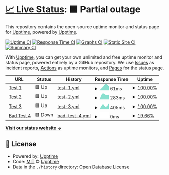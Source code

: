 # [📈 Live Status](https://demo.upptime.js.org): <!--live status--> **🟧 Partial outage**

This repository contains the open-source uptime monitor and status page for [Upptime](https://upptime.js.org), powered by [Upptime](https://github.com/upptime/upptime).

[![Uptime CI](https://github.com/upptime/upptime/workflows/Uptime%20CI/badge.svg)](https://github.com/upptime/upptime/actions?query=workflow%3A%22Uptime+CI%22)
[![Response Time CI](https://github.com/upptime/upptime/workflows/Response%20Time%20CI/badge.svg)](https://github.com/upptime/upptime/actions?query=workflow%3A%22Response+Time+CI%22)
[![Graphs CI](https://github.com/upptime/upptime/workflows/Graphs%20CI/badge.svg)](https://github.com/upptime/upptime/actions?query=workflow%3A%22Graphs+CI%22)
[![Static Site CI](https://github.com/upptime/upptime/workflows/Static%20Site%20CI/badge.svg)](https://github.com/upptime/upptime/actions?query=workflow%3A%22Static+Site+CI%22)
[![Summary CI](https://github.com/upptime/upptime/workflows/Summary%20CI/badge.svg)](https://github.com/upptime/upptime/actions?query=workflow%3A%22Summary+CI%22)

With [Upptime](https://upptime.js.org), you can get your own unlimited and free uptime monitor and status page, powered entirely by a GitHub repository. We use [Issues](https://github.com/upptime/upptime/issues) as incident reports, [Actions](https://github.com/upptime/upptime/actions) as uptime monitors, and [Pages](https://demo.upptime.js.org) for the status page.

<!--start: status pages-->
<!-- This summary is generated by Upptime (https://github.com/upptime/upptime) -->
<!-- Do not edit this manually, your changes will be overwritten -->
<!-- prettier-ignore -->
| URL | Status | History | Response Time | Uptime |
| --- | ------ | ------- | ------------- | ------ |
| <img alt="" src="https://icons.duckduckgo.com/ip3/www.google.com.ico" height="13"> [Test 1](https://www.google.com) | 🟩 Up | [test-1.yml](https://github.com/ChristmanGit/test-up/commits/HEAD/history/test-1.yml) | <details><summary><img alt="Response time graph" src="./graphs/test-1/response-time-week.png" height="20"> 61ms</summary><br><a href="https://demo.upptime.js.org/history/test-1"><img alt="Response time 61" src="https://img.shields.io/endpoint?url=https%3A%2F%2Fraw.githubusercontent.com%2FChristmanGit%2Ftest-up%2FHEAD%2Fapi%2Ftest-1%2Fresponse-time.json"></a><br><a href="https://demo.upptime.js.org/history/test-1"><img alt="24-hour response time 61" src="https://img.shields.io/endpoint?url=https%3A%2F%2Fraw.githubusercontent.com%2FChristmanGit%2Ftest-up%2FHEAD%2Fapi%2Ftest-1%2Fresponse-time-day.json"></a><br><a href="https://demo.upptime.js.org/history/test-1"><img alt="7-day response time 61" src="https://img.shields.io/endpoint?url=https%3A%2F%2Fraw.githubusercontent.com%2FChristmanGit%2Ftest-up%2FHEAD%2Fapi%2Ftest-1%2Fresponse-time-week.json"></a><br><a href="https://demo.upptime.js.org/history/test-1"><img alt="30-day response time 61" src="https://img.shields.io/endpoint?url=https%3A%2F%2Fraw.githubusercontent.com%2FChristmanGit%2Ftest-up%2FHEAD%2Fapi%2Ftest-1%2Fresponse-time-month.json"></a><br><a href="https://demo.upptime.js.org/history/test-1"><img alt="1-year response time 61" src="https://img.shields.io/endpoint?url=https%3A%2F%2Fraw.githubusercontent.com%2FChristmanGit%2Ftest-up%2FHEAD%2Fapi%2Ftest-1%2Fresponse-time-year.json"></a></details> | <details><summary><a href="https://demo.upptime.js.org/history/test-1">100.00%</a></summary><a href="https://demo.upptime.js.org/history/test-1"><img alt="All-time uptime 100.00%" src="https://img.shields.io/endpoint?url=https%3A%2F%2Fraw.githubusercontent.com%2FChristmanGit%2Ftest-up%2FHEAD%2Fapi%2Ftest-1%2Fuptime.json"></a><br><a href="https://demo.upptime.js.org/history/test-1"><img alt="24-hour uptime 100.00%" src="https://img.shields.io/endpoint?url=https%3A%2F%2Fraw.githubusercontent.com%2FChristmanGit%2Ftest-up%2FHEAD%2Fapi%2Ftest-1%2Fuptime-day.json"></a><br><a href="https://demo.upptime.js.org/history/test-1"><img alt="7-day uptime 100.00%" src="https://img.shields.io/endpoint?url=https%3A%2F%2Fraw.githubusercontent.com%2FChristmanGit%2Ftest-up%2FHEAD%2Fapi%2Ftest-1%2Fuptime-week.json"></a><br><a href="https://demo.upptime.js.org/history/test-1"><img alt="30-day uptime 100.00%" src="https://img.shields.io/endpoint?url=https%3A%2F%2Fraw.githubusercontent.com%2FChristmanGit%2Ftest-up%2FHEAD%2Fapi%2Ftest-1%2Fuptime-month.json"></a><br><a href="https://demo.upptime.js.org/history/test-1"><img alt="1-year uptime 100.00%" src="https://img.shields.io/endpoint?url=https%3A%2F%2Fraw.githubusercontent.com%2FChristmanGit%2Ftest-up%2FHEAD%2Fapi%2Ftest-1%2Fuptime-year.json"></a></details>
| <img alt="" src="https://icons.duckduckgo.com/ip3/en.wikipedia.org.ico" height="13"> [Test 2](https://en.wikipedia.org) | 🟩 Up | [test-2.yml](https://github.com/ChristmanGit/test-up/commits/HEAD/history/test-2.yml) | <details><summary><img alt="Response time graph" src="./graphs/test-2/response-time-week.png" height="20"> 283ms</summary><br><a href="https://demo.upptime.js.org/history/test-2"><img alt="Response time 283" src="https://img.shields.io/endpoint?url=https%3A%2F%2Fraw.githubusercontent.com%2FChristmanGit%2Ftest-up%2FHEAD%2Fapi%2Ftest-2%2Fresponse-time.json"></a><br><a href="https://demo.upptime.js.org/history/test-2"><img alt="24-hour response time 283" src="https://img.shields.io/endpoint?url=https%3A%2F%2Fraw.githubusercontent.com%2FChristmanGit%2Ftest-up%2FHEAD%2Fapi%2Ftest-2%2Fresponse-time-day.json"></a><br><a href="https://demo.upptime.js.org/history/test-2"><img alt="7-day response time 283" src="https://img.shields.io/endpoint?url=https%3A%2F%2Fraw.githubusercontent.com%2FChristmanGit%2Ftest-up%2FHEAD%2Fapi%2Ftest-2%2Fresponse-time-week.json"></a><br><a href="https://demo.upptime.js.org/history/test-2"><img alt="30-day response time 283" src="https://img.shields.io/endpoint?url=https%3A%2F%2Fraw.githubusercontent.com%2FChristmanGit%2Ftest-up%2FHEAD%2Fapi%2Ftest-2%2Fresponse-time-month.json"></a><br><a href="https://demo.upptime.js.org/history/test-2"><img alt="1-year response time 283" src="https://img.shields.io/endpoint?url=https%3A%2F%2Fraw.githubusercontent.com%2FChristmanGit%2Ftest-up%2FHEAD%2Fapi%2Ftest-2%2Fresponse-time-year.json"></a></details> | <details><summary><a href="https://demo.upptime.js.org/history/test-2">100.00%</a></summary><a href="https://demo.upptime.js.org/history/test-2"><img alt="All-time uptime 100.00%" src="https://img.shields.io/endpoint?url=https%3A%2F%2Fraw.githubusercontent.com%2FChristmanGit%2Ftest-up%2FHEAD%2Fapi%2Ftest-2%2Fuptime.json"></a><br><a href="https://demo.upptime.js.org/history/test-2"><img alt="24-hour uptime 100.00%" src="https://img.shields.io/endpoint?url=https%3A%2F%2Fraw.githubusercontent.com%2FChristmanGit%2Ftest-up%2FHEAD%2Fapi%2Ftest-2%2Fuptime-day.json"></a><br><a href="https://demo.upptime.js.org/history/test-2"><img alt="7-day uptime 100.00%" src="https://img.shields.io/endpoint?url=https%3A%2F%2Fraw.githubusercontent.com%2FChristmanGit%2Ftest-up%2FHEAD%2Fapi%2Ftest-2%2Fuptime-week.json"></a><br><a href="https://demo.upptime.js.org/history/test-2"><img alt="30-day uptime 100.00%" src="https://img.shields.io/endpoint?url=https%3A%2F%2Fraw.githubusercontent.com%2FChristmanGit%2Ftest-up%2FHEAD%2Fapi%2Ftest-2%2Fuptime-month.json"></a><br><a href="https://demo.upptime.js.org/history/test-2"><img alt="1-year uptime 100.00%" src="https://img.shields.io/endpoint?url=https%3A%2F%2Fraw.githubusercontent.com%2FChristmanGit%2Ftest-up%2FHEAD%2Fapi%2Ftest-2%2Fuptime-year.json"></a></details>
| <img alt="" src="https://icons.duckduckgo.com/ip3/news.ycombinator.com.ico" height="13"> [Test 3](https://news.ycombinator.com) | 🟩 Up | [test-3.yml](https://github.com/ChristmanGit/test-up/commits/HEAD/history/test-3.yml) | <details><summary><img alt="Response time graph" src="./graphs/test-3/response-time-week.png" height="20"> 405ms</summary><br><a href="https://demo.upptime.js.org/history/test-3"><img alt="Response time 405" src="https://img.shields.io/endpoint?url=https%3A%2F%2Fraw.githubusercontent.com%2FChristmanGit%2Ftest-up%2FHEAD%2Fapi%2Ftest-3%2Fresponse-time.json"></a><br><a href="https://demo.upptime.js.org/history/test-3"><img alt="24-hour response time 405" src="https://img.shields.io/endpoint?url=https%3A%2F%2Fraw.githubusercontent.com%2FChristmanGit%2Ftest-up%2FHEAD%2Fapi%2Ftest-3%2Fresponse-time-day.json"></a><br><a href="https://demo.upptime.js.org/history/test-3"><img alt="7-day response time 405" src="https://img.shields.io/endpoint?url=https%3A%2F%2Fraw.githubusercontent.com%2FChristmanGit%2Ftest-up%2FHEAD%2Fapi%2Ftest-3%2Fresponse-time-week.json"></a><br><a href="https://demo.upptime.js.org/history/test-3"><img alt="30-day response time 405" src="https://img.shields.io/endpoint?url=https%3A%2F%2Fraw.githubusercontent.com%2FChristmanGit%2Ftest-up%2FHEAD%2Fapi%2Ftest-3%2Fresponse-time-month.json"></a><br><a href="https://demo.upptime.js.org/history/test-3"><img alt="1-year response time 405" src="https://img.shields.io/endpoint?url=https%3A%2F%2Fraw.githubusercontent.com%2FChristmanGit%2Ftest-up%2FHEAD%2Fapi%2Ftest-3%2Fresponse-time-year.json"></a></details> | <details><summary><a href="https://demo.upptime.js.org/history/test-3">100.00%</a></summary><a href="https://demo.upptime.js.org/history/test-3"><img alt="All-time uptime 100.00%" src="https://img.shields.io/endpoint?url=https%3A%2F%2Fraw.githubusercontent.com%2FChristmanGit%2Ftest-up%2FHEAD%2Fapi%2Ftest-3%2Fuptime.json"></a><br><a href="https://demo.upptime.js.org/history/test-3"><img alt="24-hour uptime 100.00%" src="https://img.shields.io/endpoint?url=https%3A%2F%2Fraw.githubusercontent.com%2FChristmanGit%2Ftest-up%2FHEAD%2Fapi%2Ftest-3%2Fuptime-day.json"></a><br><a href="https://demo.upptime.js.org/history/test-3"><img alt="7-day uptime 100.00%" src="https://img.shields.io/endpoint?url=https%3A%2F%2Fraw.githubusercontent.com%2FChristmanGit%2Ftest-up%2FHEAD%2Fapi%2Ftest-3%2Fuptime-week.json"></a><br><a href="https://demo.upptime.js.org/history/test-3"><img alt="30-day uptime 100.00%" src="https://img.shields.io/endpoint?url=https%3A%2F%2Fraw.githubusercontent.com%2FChristmanGit%2Ftest-up%2FHEAD%2Fapi%2Ftest-3%2Fuptime-month.json"></a><br><a href="https://demo.upptime.js.org/history/test-3"><img alt="1-year uptime 100.00%" src="https://img.shields.io/endpoint?url=https%3A%2F%2Fraw.githubusercontent.com%2FChristmanGit%2Ftest-up%2FHEAD%2Fapi%2Ftest-3%2Fuptime-year.json"></a></details>
| <img alt="" src="https://icons.duckduckgo.com/ip3/thissitedoesnotexist.koj.co.ico" height="13"> [Bad Test 4](https://thissitedoesnotexist.koj.co) | 🟥 Down | [bad-test-4.yml](https://github.com/ChristmanGit/test-up/commits/HEAD/history/bad-test-4.yml) | <details><summary><img alt="Response time graph" src="./graphs/bad-test-4/response-time-week.png" height="20"> 0ms</summary><br><a href="https://demo.upptime.js.org/history/bad-test-4"><img alt="Response time 0" src="https://img.shields.io/endpoint?url=https%3A%2F%2Fraw.githubusercontent.com%2FChristmanGit%2Ftest-up%2FHEAD%2Fapi%2Fbad-test-4%2Fresponse-time.json"></a><br><a href="https://demo.upptime.js.org/history/bad-test-4"><img alt="24-hour response time 0" src="https://img.shields.io/endpoint?url=https%3A%2F%2Fraw.githubusercontent.com%2FChristmanGit%2Ftest-up%2FHEAD%2Fapi%2Fbad-test-4%2Fresponse-time-day.json"></a><br><a href="https://demo.upptime.js.org/history/bad-test-4"><img alt="7-day response time 0" src="https://img.shields.io/endpoint?url=https%3A%2F%2Fraw.githubusercontent.com%2FChristmanGit%2Ftest-up%2FHEAD%2Fapi%2Fbad-test-4%2Fresponse-time-week.json"></a><br><a href="https://demo.upptime.js.org/history/bad-test-4"><img alt="30-day response time 0" src="https://img.shields.io/endpoint?url=https%3A%2F%2Fraw.githubusercontent.com%2FChristmanGit%2Ftest-up%2FHEAD%2Fapi%2Fbad-test-4%2Fresponse-time-month.json"></a><br><a href="https://demo.upptime.js.org/history/bad-test-4"><img alt="1-year response time 0" src="https://img.shields.io/endpoint?url=https%3A%2F%2Fraw.githubusercontent.com%2FChristmanGit%2Ftest-up%2FHEAD%2Fapi%2Fbad-test-4%2Fresponse-time-year.json"></a></details> | <details><summary><a href="https://demo.upptime.js.org/history/bad-test-4">19.66%</a></summary><a href="https://demo.upptime.js.org/history/bad-test-4"><img alt="All-time uptime 19.66%" src="https://img.shields.io/endpoint?url=https%3A%2F%2Fraw.githubusercontent.com%2FChristmanGit%2Ftest-up%2FHEAD%2Fapi%2Fbad-test-4%2Fuptime.json"></a><br><a href="https://demo.upptime.js.org/history/bad-test-4"><img alt="24-hour uptime 19.66%" src="https://img.shields.io/endpoint?url=https%3A%2F%2Fraw.githubusercontent.com%2FChristmanGit%2Ftest-up%2FHEAD%2Fapi%2Fbad-test-4%2Fuptime-day.json"></a><br><a href="https://demo.upptime.js.org/history/bad-test-4"><img alt="7-day uptime 19.66%" src="https://img.shields.io/endpoint?url=https%3A%2F%2Fraw.githubusercontent.com%2FChristmanGit%2Ftest-up%2FHEAD%2Fapi%2Fbad-test-4%2Fuptime-week.json"></a><br><a href="https://demo.upptime.js.org/history/bad-test-4"><img alt="30-day uptime 19.66%" src="https://img.shields.io/endpoint?url=https%3A%2F%2Fraw.githubusercontent.com%2FChristmanGit%2Ftest-up%2FHEAD%2Fapi%2Fbad-test-4%2Fuptime-month.json"></a><br><a href="https://demo.upptime.js.org/history/bad-test-4"><img alt="1-year uptime 19.66%" src="https://img.shields.io/endpoint?url=https%3A%2F%2Fraw.githubusercontent.com%2FChristmanGit%2Ftest-up%2FHEAD%2Fapi%2Fbad-test-4%2Fuptime-year.json"></a></details>

<!--end: status pages-->

[**Visit our status website →**](https://demo.upptime.js.org)

## 📄 License

- Powered by: [Upptime](https://github.com/upptime/upptime)
- Code: [MIT](./LICENSE) © [Upptime](https://upptime.js.org)
- Data in the `./history` directory: [Open Database License](https://opendatacommons.org/licenses/odbl/1-0/)
